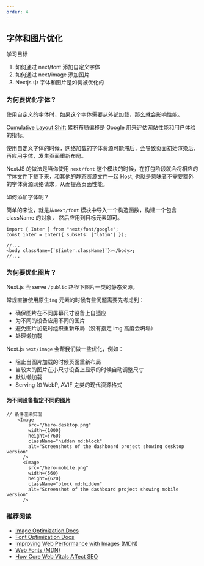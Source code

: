 ```yaml
---
order: 4
---
```


## 字体和图片优化

学习目标

1. 如何通过 next/font 添加自定义字体
2. 如何通过 next/image 添加图片
3. Nextjs 中 字体和图片是如何被优化的

### 为何要优化字体？

使用自定义的字体时，如果这个字体需要从外部加载，那么就会影响性能。

[Cumulative Layout Shift](https://vercel.com/blog/how-core-web-vitals-affect-seo) 累积布局偏移是 Google 用来评估网站性能和用户体验的指标。

使用自定义字体的时候，网络加载的字体资源可能滞后，会导致页面初始渲染后，再应用字体，发生页面重新布局。

NextJS 的做法是当你使用 `next/font` 这个模块的时候，在打包阶段就会将相应的字体文件下载下来，和其他的静态资源文件一起 Host, 也就是意味者不需要额外的字体资源网络请求，从而提高页面性能。

如何添加字体呢？

简单的来说，就是从`next/font` 模块中导入一个构造函数，构建一个包含 className 的对象， 然后应用到目标元素即可。

```tsx
import { Inter } from "next/font/google";
const inter = Inter({ subsets: ["latin"] });

//...
<body className={`${inter.className}`}></body>;
//...
```

### 为何要优化图片？

Next.js 会 serve `/public` 路径下图片一类的静态资源。

常规直接使用原生`img` 元素的时候有些问题需要先考虑到：

-   确保图片在不同屏幕尺寸设备上自适应
-   为不同的设备应用不同的图片
-   避免图片加载时组织重新布局（没有指定 img 高度会坍塌）
-   处理懒加载

Next.js `next/image` 会帮我们做一些优化，例如：

-   阻止当图片加载的时候页面重新布局
-   当较大的图片在小尺寸设备上显示的时候自动调整尺寸
-   默认懒加载
-   Serving 如 WebP, AVIF 之类的现代资源格式

#### 为不同设备指定不同的图片

```tsx
// 条件渲染实现
    <Image
        src="/hero-desktop.png"
        width={1000}
        height={760}
        className="hidden md:block"
        alt="Screenshots of the dashboard project showing desktop version"
      />
      <Image
        src="/hero-mobile.png"
        width={560}
        height={620}
        className="block md:hidden"
        alt="Screenshot of the dashboard project showing mobile version"
      />
```

### 推荐阅读

-   [Image Optimization Docs](https://nextjs.org/docs/app/building-your-application/optimizing/images)
-   [Font Optimization Docs](https://nextjs.org/docs/app/building-your-application/optimizing/fonts)
-   [Improving Web Performance with Images (MDN)](https://developer.mozilla.org/en-US/docs/Learn/Performance/Multimedia)
-   [Web Fonts (MDN)](https://developer.mozilla.org/en-US/docs/Learn/CSS/Styling_text/Web_fonts)
-   [How Core Web Vitals Affect SEO](https://vercel.com/blog/how-core-web-vitals-affect-seo)
